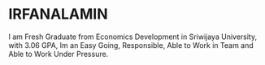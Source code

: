 # IRFANALAMIN
I am Fresh Graduate from Economics Development in Sriwijaya University, with 3.06 GPA, Im an Easy Going, Responsible, Able to Work in Team and Able to Work Under Pressure.
